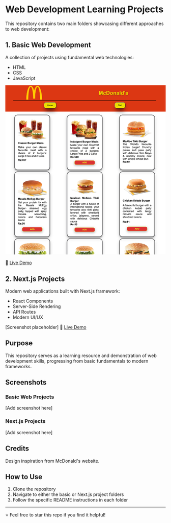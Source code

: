 # Web Development Learning Projects

This repository contains two main folders showcasing different approaches to web development:

## 1. Basic Web Development

A collection of projects using fundamental web technologies:

- HTML
- CSS
- JavaScript

![Screenshot](https://github.com/sonimohit481/VIRTUAL-MCDONALD-S/blob/main/Basic/image/laptop.png)

🔗 [Live Demo](your-link-here)

## 2. Next.js Projects

Modern web applications built with Next.js framework:

- React Components
- Server-Side Rendering
- API Routes
- Modern UI/UX

[Screenshot placeholder]
🔗 [Live Demo](your-link-here)

## Purpose

This repository serves as a learning resource and demonstration of web development skills, progressing from basic fundamentals to modern frameworks.

## Screenshots

### Basic Web Projects

[Add screenshot here]

### Next.js Projects

[Add screenshot here]

## Credits

Design inspiration from McDonald's website.

## How to Use

1. Clone the repository
2. Navigate to either the basic or Next.js project folders
3. Follow the specific README instructions in each folder

---

⭐ Feel free to star this repo if you find it helpful!
